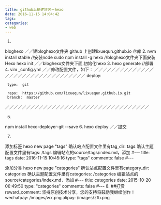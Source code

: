 ```yaml
---
title: github上搭建博客－hexo
date: 2016-11-15 14:04:42
tags:
categories:
- web
---
```


1.
bloghexo    ／／建bloghexo文件夹
github 上创建lixuequn.github.io 仓库
2.
nvm install stable   //安装node
sudo npm install -g hexo  //bloghexo文件夹下面安装Hexo
hexo init   ／／bloghexo文件夹下面,初始化hexo
3.
hexo generate   //部署
4.
vim _config.yml   ／／修改配置文件，如下：
／／／／／／／／／／／／／／／／／／／／／／／／／／／／／／／／／
deploy:

     type:  git

     repo:  https://github.com/lixuequn/lixuequn.github.io.git
     branch:  master

／／／／／／／／／／／／／／／／／／／／／／／／／／／／／／／／／／

5.
 npm install hexo-deployer-git --save
6.
 hexo deploy     ／／提交



7.
添加标签
hexo new page "tags"
确认站点配置文件里有tag_dir: tags
确认主题配置文件里有tags: /tags
编辑站点的source/tags/index.md，添加
#---
title: tags
date: 2016-11-15 10:45:16
type: "tags"
comments: false
#---

添加分类
hexo new page "categories"
确认站点配置文件里有category_dir: categories
确认主题配置文件里有categories: /categories
编辑站点的source/categories/index.md，添加
#---
title: categories
date: 2015-10-20 06:49:50
type: "categories"
comments: false
#---
8.
##打赏
reward_comment: 坚持原创技术分享，您的支持将鼓励我继续创作！
wechatpay: /images/wx.png
alipay: /images/zfb.png

